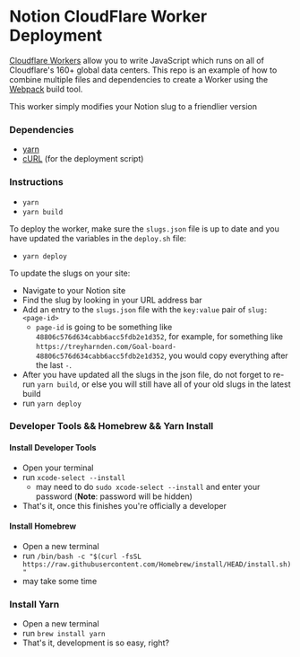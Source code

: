 Notion CloudFlare Worker Deployment
====

[Cloudflare Workers](http://developers.cloudflare.com/workers/) allow you to write JavaScript which runs on all of Cloudflare's
160+ global data centers. This repo is an example of how to combine multiple files and dependencies to create a Worker using
the [Webpack](https://webpack.js.org/) build tool.

This worker simply modifies your Notion slug to a friendlier version

### Dependencies

- [yarn](https://yarnpkg.com/)
- [cURL](https://curl.haxx.se/) (for the deployment script)

### Instructions

- `yarn`
- `yarn build`

To deploy the worker, make sure the `slugs.json` file is up to date and you have updated the variables in the `deploy.sh` file:

- `yarn deploy`

To update the slugs on your site:
- Navigate to your Notion site
- Find the slug by looking in your URL address bar
- Add an entry to the `slugs.json` file with the `key:value` pair of `slug:<page-id>`
  - `page-id` is going to be something like `48806c576d634cabb6acc5fdb2e1d352`, for example, for something like `https://treyharnden.com/Goal-board-48806c576d634cabb6acc5fdb2e1d352`, you would copy everything after the last `-`.
- After you have updated all the slugs in the json file, do not forget to re-run `yarn build`, or else you will still have all of your old slugs in the latest build
- run `yarn deploy`

### Developer Tools && Homebrew && Yarn Install

#### Install Developer Tools
- Open your terminal
- run `xcode-select --install`
    - may need to do `sudo xcode-select --install` and enter your password (**Note**: password will be hidden)
- That's it, once this finishes you're officially a developer

#### Install Homebrew
- Open a new terminal
- run `/bin/bash -c "$(curl -fsSL https://raw.githubusercontent.com/Homebrew/install/HEAD/install.sh)"`
- may take some time

### Install Yarn
- Open a new terminal
- run `brew install yarn`
- That's it, development is so easy, right?